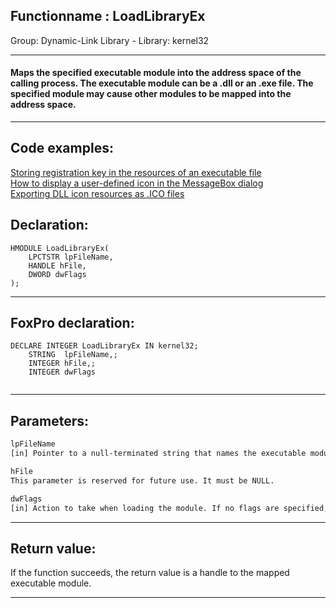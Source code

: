 <link rel="stylesheet" type="text/css" href="../../css/win32api.css">  
<link rel="stylesheet" href="https://cdnjs.cloudflare.com/ajax/libs/font-awesome/4.7.0/css/font-awesome.min.css">

## Functionname : LoadLibraryEx
Group: Dynamic-Link Library - Library: kernel32    
***  


#### Maps the specified executable module into the address space of the calling process. The executable module can be a .dll or an .exe file. The specified module may cause other modules to be mapped into the address space.

***  


## Code examples:
[Storing registration key in the resources of an executable file](../../samples/sample_401.md)  
[How to display a user-defined icon in the MessageBox dialog](../../samples/sample_500.md)  
[Exporting DLL icon resources as .ICO files](../../samples/sample_502.md)  

## Declaration:
```foxpro  
HMODULE LoadLibraryEx(
	LPCTSTR lpFileName,
	HANDLE hFile,
	DWORD dwFlags
);  
```  
***  


## FoxPro declaration:
```foxpro  
DECLARE INTEGER LoadLibraryEx IN kernel32;
	STRING  lpFileName,;
	INTEGER hFile,;
	INTEGER dwFlags
  
```  
***  


## Parameters:
```txt  
lpFileName
[in] Pointer to a null-terminated string that names the executable module (either a .dll or an .exe file).

hFile
This parameter is reserved for future use. It must be NULL.

dwFlags
[in] Action to take when loading the module. If no flags are specified, the behavior of this function is identical to that of the LoadLibrary function.  
```  
***  


## Return value:
If the function succeeds, the return value is a handle to the mapped executable module.  
***  

